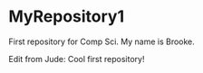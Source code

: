 # MyRepository1
First repository for Comp Sci.
My name is Brooke.

Edit from Jude: Cool first repository! 
